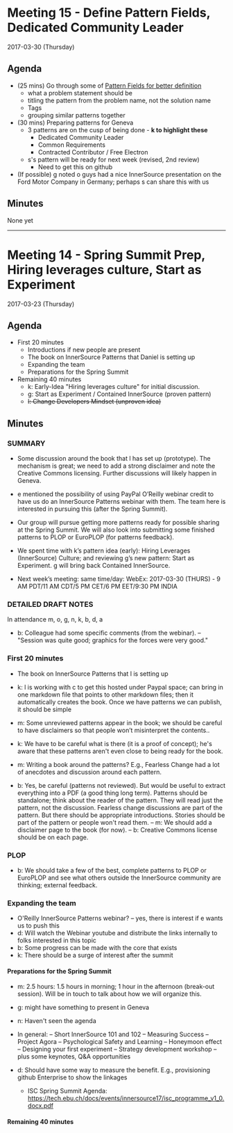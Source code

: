 # Meeting 15 - Define Pattern Fields, Dedicated Community Leader
2017-03-30 (Thursday)

## Agenda

* (25 mins) Go through some of [Pattern Fields for better definition](/meta/pattern-template.md)
    * what a problem statement should be
    * titling the pattern from the problem name, not the solution name
    * Tags
    * grouping similar patterns together
* (30 mins) Preparing patterns for Geneva
    * 3 patterns are on the cusp of being done - **k to highlight these**
        * Dedicated Community Leader
        * Common Requirements
        * Contracted Contributor / Free Electron
    * s's pattern will be ready for next week (revised, 2nd review)
        * Need to get this on github
* (If possible) g noted o guys had a nice InnerSource presentation on the Ford Motor Company in Germany; perhaps s can share this with us

## Minutes

None yet

---

# Meeting 14 - Spring Summit Prep, Hiring leverages culture, Start as Experiment
2017-03-23 (Thursday)

## Agenda
* First 20 minutes
  * Introductions if new people are present
  * The book on InnerSource Patterns that Daniel is setting up
  * Expanding the team
  * Preparations for the Spring Summit
* Remaining 40 minutes
  * k: Early-Idea "Hiring leverages culture" for initial discussion.
  * g: Start as Experiment / Contained InnerSource (proven pattern)
  * ~~l: Change Developers Mindset (unproven idea)~~

## Minutes

### SUMMARY
* Some discussion around the book that l has set up (prototype). The mechanism is great; we need to add a strong disclaimer and note the Creative Commons licensing. Further discussions will likely happen in Geneva.

* e mentioned the possibility of using PayPal O’Reilly webinar credit to have us do an InnerSource Patterns webinar with them. The team here is interested in pursuing this (after the Spring Summit).

* Our group will pursue getting more patterns ready for possible sharing at the Spring Summit. We will also look into submitting some finished patterns to PLOP or EuroPLOP (for patterns feedback).

* We spent time with k’s pattern idea (early): Hiring Leverages (InnerSource) Culture; and reviewing g’s new pattern: Start as Experiment. g will bring back Contained InnerSource.

* Next week’s meeting: same time/day: WebEx: 2017-03-30 (THURS) - 9 AM PDT/11 AM CDT/5 PM CET/6 PM EET/9:30 PM INDIA

### DETAILED DRAFT NOTES
In attendance
m, o, g, n, k, b, d, a

* b: Colleague had some specific comments (from the webinar).
    – "Session was quite good; graphics for the forces were very good."
### First 20 minutes
* The book on InnerSource Patterns that l is setting up

* k: l is working with c to get this hosted under Paypal space; can bring in one markdown file that points to other markdown files; then it automatically creates the book. Once we have patterns we can publish, it should be simple
* m: Some unreviewed patterns appear in the book; we should be careful to have disclaimers so that people won’t misinterpret the contents..
* k: We have to be careful what is there (it is a proof of concept); he's aware that these patterns aren't even close to being ready for the book.
* m: Writing a book around the patterns? E.g., Fearless Change had a lot of anecdotes and discussion around each pattern.
* b: Yes, be careful (patterns not reviewed). But would be useful to extract everything into a PDF (a good thing long term). Patterns should be standalone; think about the reader of the pattern. They will read just the pattern, not the discussion. Fearless change discussions are part of the pattern. But there should be appropriate introductions. Stories should be part of the pattern or people won't read them.
    – m: We should add a disclaimer page to the book (for now).
    – b: Creative Commons license should be on each page.

### PLOP
* b: We should take a few of the best, complete patterns to PLOP or EuroPLOP and see what others outside the InnerSource community are thinking; external feedback.

### Expanding the team
* O'Reilly InnerSource Patterns webinar?
    – yes, there is interest if e wants us to push this
* d: Will watch the Webinar youtube and distribute the links internally to folks interested in this topic
* b: Some progress can be made with the core that exists
* k: There should be a surge of interest after the summit

#### Preparations for the Spring Summit
* m: 2.5 hours: 1.5 hours in morning; 1 hour in the afternoon (break-out session). Will be in touch to talk about how we will organize this.
* g: might have something to present in Geneva
* n: Haven't seen the agenda

* In general:
    – Short InnerSource 101 and 102
    – Measuring Success
    – Project Agora
    – Psychological Safety and Learning
    – Honeymoon effect
    – Designing your first experiment
    – Strategy development workshop
    –  plus some keynotes, Q&A opportunities

* d: Should have some way to measure the benefit. E.g., provisioning github Enterprise to show the linkages
    - ISC Spring Summit Agenda: https://tech.ebu.ch/docs/events/innersource17/isc_programme_v1_0.docx.pdf

#### Remaining 40 minutes
